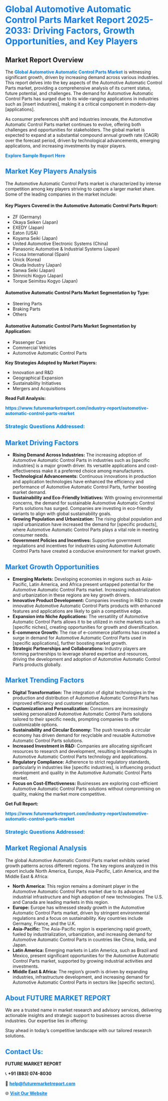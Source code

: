 <h1 style="color: #007BFF;">Global Automotive Automatic Control Parts Market Report 2025-2033: Driving Factors, Growth Opportunities, and Key Players</h1>

<section id="overview">
<h2>Market Report Overview</h2>
<p>The <a href="https://www.futuremarketreport.com/industry-report/automotive-automatic-control-parts-market" style="color: #007BFF; text-decoration: none;"><strong>Global Automotive Automatic Control Parts Market</strong></a> is witnessing significant growth, driven by increasing demand across various industries. This report delves into the key aspects of the Automotive Automatic Control Parts market, providing a comprehensive analysis of its current status, future potential, and challenges. The demand for Automotive Automatic Control Parts has surged due to its wide-ranging applications in industries such as [insert industries], making it a critical component in modern-day [applications].</p>
<p>As consumer preferences shift and industries innovate, the Automotive Automatic Control Parts market continues to evolve, offering both challenges and opportunities for stakeholders. The global market is expected to expand at a substantial compound annual growth rate (CAGR) over the forecast period, driven by technological advancements, emerging applications, and increasing investments by major players.</p>
</section>

<section id="overview">
<p><a href="https://www.futuremarketreport.com/request-sample/reportId=126742" style="color: #007BFF; text-decoration: none;"><strong>Explore Sample Report Here</strong></a></p>
</section>

<section id="key-players">
<h2 style="color: #007BFF;">Market Key Players Analysis</h2>
<p>The Automotive Automatic Control Parts market is characterized by intense competition among key players striving to capture a larger market share. Some of the leading companies in the market include:</p>
<h4>Key Players Covered in the Automotive Automatic Control Parts Report:</h4>
<ul><li>ZF (Germany)</li><li>Okaya Seiken (Japan)</li><li>EXEDY (Japan)</li><li>Eaton (USA)</li><li>Koyama Seiki (Japan)</li><li>United Automotive Electronic Systems (China)</li><li>Panasonic Automotive &amp; Industrial Systems (Japan)</li><li>Ficosa International (Spain)</li><li>Unick (Korea)</li><li>Okuda Industry (Japan)</li><li>Sanwa Seiki (Japan)</li><li>Shinnichi Kogyo (Japan)</li><li>Torque Seimitsu Kogyo (Japan)</li></ul>
<h4>Automotive Automatic Control Parts Market Segmentation by Type:</h4>
<ul><li>Steering Parts</li><li>Braking Parts</li><li>Others</li></ul>

<h4>Automotive Automatic Control Parts Market Segmentation by Application:</h4>
<ul><li>Passenger Cars</li><li>Commercial Vehicles</li><li>Automotive Automatic Control Parts</li></ul>
<p><strong>Key Strategies Adopted by Market Players:</strong></p>
<ul>
<li>Innovation and R&D</li>
<li>Geographical Expansion</li>
<li>Sustainability Initiatives</li>
<li>Mergers and Acquisitions</li>
</ul>
</section>

<section>
<p><strong>Read Full Analysis: </strong></p><a href="https://www.futuremarketreport.com/industry-report/automotive-automatic-control-parts-market" style="color: #007BFF; text-decoration: none;"><strong>https://www.futuremarketreport.com/industry-report/automotive-automatic-control-parts-market</strong></a>
<h3 style="color: #007BFF;">Strategic Questions Addressed:</h3>
</section>

<section id="driving-factors">
<h2 style="color: #007BFF;">Market Driving Factors</h2>
<ul>
<li><strong>Rising Demand Across Industries:</strong> The increasing adoption of Automotive Automatic Control Parts in industries such as [specific industries] is a major growth driver. Its versatile applications and cost-effectiveness make it a preferred choice among manufacturers.</li>
<li><strong>Technological Advancements:</strong> Continuous innovations in production and application technologies have enhanced the efficiency and performance of Automotive Automatic Control Parts, further boosting market demand.</li>
<li><strong>Sustainability and Eco-Friendly Initiatives:</strong> With growing environmental concerns, the demand for sustainable Automotive Automatic Control Parts solutions has surged. Companies are investing in eco-friendly variants to align with global sustainability goals.</li>
<li><strong>Growing Population and Urbanization:</strong> The rising global population and rapid urbanization have increased the demand for [specific products], where Automotive Automatic Control Parts plays a vital role in meeting consumer needs.</li>
<li><strong>Government Policies and Incentives:</strong> Supportive government regulations and incentives for industries using Automotive Automatic Control Parts have created a conducive environment for market growth.</li>
</ul>
</section>

<section id="growth-opportunities">
<h2 style="color: #007BFF;">Market Growth Opportunities</h2>
<ul>
<li><strong>Emerging Markets:</strong> Developing economies in regions such as Asia-Pacific, Latin America, and Africa present untapped potential for the Automotive Automatic Control Parts market. Increasing industrialization and urbanization in these regions are key growth drivers.</li>
<li><strong>Innovative Product Development:</strong> Companies investing in R&D to create innovative Automotive Automatic Control Parts products with enhanced features and applications are likely to gain a competitive edge.</li>
<li><strong>Expansion into Niche Applications:</strong> The versatility of Automotive Automatic Control Parts allows it to be utilized in niche markets such as [specific niches], creating opportunities for growth and diversification.</li>
<li><strong>E-commerce Growth:</strong> The rise of e-commerce platforms has created a surge in demand for Automotive Automatic Control Parts used in [specific applications], further boosting market growth.</li>
<li><strong>Strategic Partnerships and Collaborations:</strong> Industry players are forming partnerships to leverage shared expertise and resources, driving the development and adoption of Automotive Automatic Control Parts products globally.</li>
</ul>
</section>

<section id="trending-factors">
<h2 style="color: #007BFF;">Market Trending Factors</h2>
<ul>
<li><strong>Digital Transformation:</strong> The integration of digital technologies in the production and distribution of Automotive Automatic Control Parts has improved efficiency and customer satisfaction.</li>
<li><strong>Customization and Personalization:</strong> Consumers are increasingly seeking personalized Automotive Automatic Control Parts solutions tailored to their specific needs, prompting companies to offer customizable options.</li>
<li><strong>Sustainability and Circular Economy:</strong> The push towards a circular economy has driven demand for recyclable and reusable Automotive Automatic Control Parts solutions.</li>
<li><strong>Increased Investment in R&D:</strong> Companies are allocating significant resources to research and development, resulting in breakthroughs in Automotive Automatic Control Parts technology and applications.</li>
<li><strong>Regulatory Compliance:</strong> Adherence to strict regulatory standards, particularly in industries like [specific industries], is influencing product development and quality in the Automotive Automatic Control Parts market.</li>
<li><strong>Focus on Cost-Effectiveness:</strong> Businesses are exploring cost-efficient Automotive Automatic Control Parts solutions without compromising on quality, making the market more competitive.</li>
</ul>
</section>

<section>
<p><strong>Get Full Report: </strong></p><a href="https://www.futuremarketreport.com/industry-report/automotive-automatic-control-parts-market" style="color: #007BFF; text-decoration: none;"><strong>https://www.futuremarketreport.com/industry-report/automotive-automatic-control-parts-market</strong></a>
<h3 style="color: #007BFF;">Strategic Questions Addressed:</h3>
</section>


<section id="regional-analysis">
<h2 style="color: #007BFF;">Market Regional Analysis</h2>
<p>The global Automotive Automatic Control Parts market exhibits varied growth patterns across different regions. The key regions analyzed in this report include North America, Europe, Asia-Pacific, Latin America, and the Middle East & Africa:</p>
<ul>
<li><strong>North America:</strong> This region remains a dominant player in the Automotive Automatic Control Parts market due to its advanced industrial infrastructure and high adoption of new technologies. The U.S. and Canada are leading markets in this region.</li>
<li><strong>Europe:</strong> Europe has witnessed steady growth in the Automotive Automatic Control Parts market, driven by stringent environmental regulations and a focus on sustainability. Key countries include Germany, France, and the U.K.</li>
<li><strong>Asia-Pacific:</strong> The Asia-Pacific region is experiencing rapid growth, fueled by industrialization, urbanization, and increasing demand for Automotive Automatic Control Parts in countries like China, India, and Japan.</li>
<li><strong>Latin America:</strong> Emerging markets in Latin America, such as Brazil and Mexico, present significant opportunities for the Automotive Automatic Control Parts market, supported by growing industrial activities and investments.</li>
<li><strong>Middle East & Africa:</strong> The region’s growth is driven by expanding industries, infrastructure development, and increasing demand for Automotive Automatic Control Parts in sectors like [specific sectors].</li>
</ul>
</section>

<footer>
<h2 style="color: #007BFF;">About FUTURE MARKET REPORT</h2>
<p>We are a trusted name in market research and advisory services, delivering actionable insights and strategic support to businesses across diverse industries. Our expertise lies in offering:</p>

<p>Stay ahead in today’s competitive landscape with our tailored research solutions.</p>

<h2 style="color: #007BFF;">Contact Us:</h2>
<p><strong>FUTURE MARKET REPORT</strong></p>
<p>📞 <strong>+91 (883) 074-8030</strong></p>
<p>📧 <strong><a href="mailto:help@futuremarketreport.com" style="color: #007BFF;">help@futuremarketreport.com</a></strong></p>
<p>🌐 <strong><a href="https://www.futuremarketreport.com/" style="color: #007BFF;">Visit Our Website</a></strong></p>
</footer>